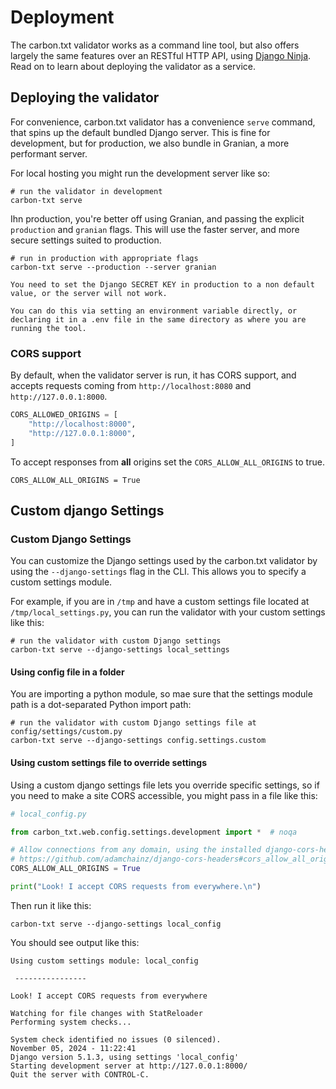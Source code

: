 # Deployment

The carbon.txt validator works as a command line tool, but also offers largely
the same features over an RESTful HTTP API, using
[Django Ninja](https://django-ninja.dev/). Read on to learn about deploying the
validator as a service.

## Deploying the validator

For convenience, carbon.txt validator has a convenience `serve` command, that
spins up the default bundled Django server. This is fine for development, but
for production, we also bundle in Granian, a more performant server.

For local hosting you might run the development server like so:

```shell
# run the validator in development
carbon-txt serve
```

Ihn production, you're better off using Granian, and passing the explicit
`production` and `granian` flags. This will use the faster server, and more
secure settings suited to production.

```shell
# run in production with appropriate flags
carbon-txt serve --production --server granian
```

```{warning}
You need to set the Django SECRET KEY in production to a non default value, or the server will not work.

You can do this via setting an environment variable directly, or declaring it in a .env file in the same directory as where you are running the tool.
```

### CORS support

By default, when the validator server is run, it has CORS support, and accepts
requests coming from `http://localhost:8080` and `http://127.0.0.1:8000`.

```python
CORS_ALLOWED_ORIGINS = [
    "http://localhost:8000",
    "http://127.0.0.1:8000",
]
```

To accept responses from **all** origins set the `CORS_ALLOW_ALL_ORIGINS` to
true.

```
CORS_ALLOW_ALL_ORIGINS = True
```

## Custom django Settings

### Custom Django Settings

You can customize the Django settings used by the carbon.txt validator by using
the `--django-settings` flag in the CLI. This allows you to specify a custom
settings module.

For example, if you are in `/tmp` and have a custom settings file located at
`/tmp/local_settings.py`, you can run the validator with your custom settings
like this:

```shell
# run the validator with custom Django settings
carbon-txt serve --django-settings local_settings
```

#### Using config file in a folder

You are importing a python module, so mae sure that the settings module path is
a dot-separated Python import path:

```shell
# run the validator with custom Django settings file at config/settings/custom.py
carbon-txt serve --django-settings config.settings.custom
```

#### Using custom settings file to override settings

Using a custom django settings file lets you override specific settings, so if
you need to make a site CORS accessible, you might pass in a file like this:

```py
# local_config.py

from carbon_txt.web.config.settings.development import *  # noqa

# Allow connections from any domain, using the installed django-cors-headers package
# https://github.com/adamchainz/django-cors-headers#cors_allow_all_origins-bool
CORS_ALLOW_ALL_ORIGINS = True

print("Look! I accept CORS requests from everywhere.\n")
```

Then run it like this:

```
carbon-txt serve --django-settings local_config
```

You should see output like this:

```text
Using custom settings module: local_config

 ----------------

Look! I accept CORS requests from everywhere

Watching for file changes with StatReloader
Performing system checks...

System check identified no issues (0 silenced).
November 05, 2024 - 11:22:41
Django version 5.1.3, using settings 'local_config'
Starting development server at http://127.0.0.1:8000/
Quit the server with CONTROL-C.
```
